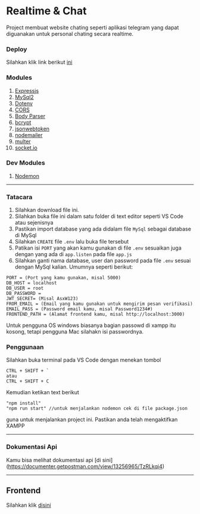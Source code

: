# Realtime & Chat

Project membuat website chating seperti aplikasi telegram yang dapat diguanakan untuk personal chating secara realtime.

### Deploy
Silahkan klik link berikut [ini](https://github.com/nevalenaginda/backend-react-chat)

### Modules
1. [Expressjs]
2. [MySql2]
3. [Dotenv]
4. [CORS]
5. [Body Parser]
6. [bcrypt]
7. [jsonwebtoken]
8. [nodemailer]
9. [multer]
10. [socket.io]

### Dev Modules
1. [Nodemon]

---

[Expressjs]: https://www.npmjs.com/package/express
[MySql2]: https://www.npmjs.com/package/mysql2
[Dotenv]: https://www.npmjs.com/package/dotenv
[CORS]: https://www.npmjs.com/package/cors
[Body Parser]: https://www.npmjs.com/package/body-parser
[Nodemon]: https://www.npmjs.com/package/nodemon
[bcrypt]: https://www.npmjs.com/package/bcrypt
[jsonwebtoken]: https://www.npmjs.com/package/jsonwebtoken
[socket.io]: https://www.npmjs.com/package/socket.io
[multer]: https://www.npmjs.com/package/multer
[nodemailer]: https://www.npmjs.com/package/nodemailer

### Tatacara

1. Silahkan download file ini.
2. Silahkan buka file ini dalam satu folder di text editor  seperti VS Code atau sejenisnya
3. Pastikan import database yang ada didalam file ```MySql``` sebagai database di MySql
4. Silahkan ```CREATE``` file ```.env``` lalu buka file tersebut
5. Patikan isi ``` PORT ``` yang akan kamu gunakan di file ``` .env ``` sesuaikan juga dengan yang ada di ``` app.listen ``` pada file ``` app.js ```
6. Silahkan ganti nama database, user dan password pada file ``` .env ``` sesuai dengan MySql kalian. Umumnya seperti berikut:
```
PORT = (Port yang kamu gunakan, misal 5000)
DB_HOST = localhost
DB_USER = root
DB_PASSWORD = 
JWT_SECRET= (Misal AsxW123)
FROM_EMAIL = (Email yang kamu gunakan untuk mengirim pesan verifikasi)
EMAIL_PASS = (Password email kamu, misal Password1234#)
FRONTEND_PATH = (Alamat frontend kamu, misal http://localhost:3000)
```
  
Untuk pengguna OS windows biasanya bagian passowd di xampp itu kosong, tetapi pengguna Mac silahakn isi passwordnya.

### Penggunaan

Silahkan buka terminal pada VS Code dengan menekan tombol
```
CTRL + SHIFT + `
atau
CTRL + SHIFT + C
```
Kemudian ketikan text berikut
```
"npm install"
"npm run start" //untuk menjalankan nodemon cek di file package.json
```
guna untuk menjalankan project ini. Pastikan anda telah mengaktifkan XAMPP

---

### Dokumentasi Api
Kamu bisa melihat dokumentasi api [di sini] (https://documenter.getpostman.com/view/13256965/TzRLkqi4)

---

## Frontend
Silahkan klik [disini](https://github.com/nevalenaginda/frontend-react-chat)
